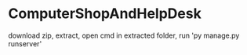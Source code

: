 # ComputerShopAndHelpDesk
download zip,
extract,
open cmd in extracted folder,
run 'py manage.py runserver'
